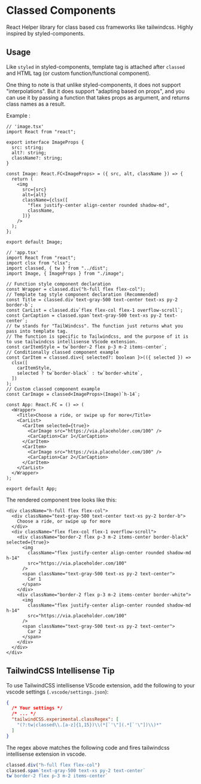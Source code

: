 # Classed Components

React Helper library for class based css frameworks like tailwindcss. Highly inspired by styled-components.

## Usage

Like `styled` in styled-components, template tag is attached after `classed` and HTML tag (or custom function/functional component).

One thing to note is that unlike styled-components, it does not support "interpolations". But it does support "adapting based on props", and you can use it by passing a function that takes props as argument, and returns class names as a result.

Example :
```tsx
// 'image.tsx'
import React from "react";

export interface ImageProps {
  src: string;
  alt?: string;
  className?: string;
}

const Image: React.FC<ImageProps> = ({ src, alt, className }) => {
  return (
    <img
      src={src}
      alt={alt}
      className={clsx([
        "flex justify-center align-center rounded shadow-md",
        className,
      ])}
    />
  );
};

export default Image;

// 'app.tsx'
import React from "react";
import clsx from "clsx";
import classed, { tw } from "../dist";
import Image, { ImageProps } from "./image";

// Function style component declaration
const Wrapper = classed.div("h-full flex flex-col");
// Template tag style component declaration (Recommended)
const Title = classed.div`text-gray-500 text-center text-xs py-2 border-b`;
const CarList = classed.div`flex flex-col flex-1 overflow-scroll`;
const CarCaption = classed.span`text-gray-500 text-xs py-2 text-center`;
// tw stands for "TailWindcss". The function just returns what you pass into template tag.
// The function is specific to Tailwindcss, and the purpose of it is to use tailwindcss intellisense VScode extension.
const carItemStyle = tw`border-2 flex p-3 m-2 items-center`;
// Conditionally classed component example
const CarItem = classed.div<{ selected?: boolean }>(({ selected }) =>
  clsx([
    carItemStyle,
    selected ? tw`border-black` : tw`border-white`,
  ])
);
// Custom classed component example
const CarImage = classed<ImageProps>(Image)`h-14`;

const App: React.FC = () => (
  <Wrapper>
    <Title>Choose a ride, or swipe up for more</Title>
    <CarList>
      <CarItem selected={true}>
        <CarImage src="https://via.placeholder.com/100" />
        <CarCaption>Car 1</CarCaption>
      </CarItem>
      <CarItem>
        <CarImage src="https://via.placeholder.com/100" />
        <CarCaption>Car 2</CarCaption>
      </CarItem>
    </CarList>
  </Wrapper>
);

export default App;
```

The rendered component tree looks like this:
```tsx
<div className="h-full flex flex-col">
  <div className="text-gray-500 text-center text-xs py-2 border-b">
    Choose a ride, or swipe up for more
  </div>
  <div className="flex flex-col flex-1 overflow-scroll">
    <div className="border-2 flex p-3 m-2 items-center border-black" selected={true}>
      <img
        className="flex justify-center align-center rounded shadow-md h-14"
        src="https://via.placeholder.com/100"
      />
      <span className="text-gray-500 text-xs py-2 text-center">
        Car 1
      </span>
    </div>
    <div className="border-2 flex p-3 m-2 items-center border-white">
      <img
        className="flex justify-center align-center rounded shadow-md h-14"
        src="https://via.placeholder.com/100"
      />
      <span className="text-gray-500 text-xs py-2 text-center">
        Car 2
      </span>
    </div>
  </div>
</div>
```

## TailwindCSS Intellisense Tip

To use TailwindCSS intellisense VScode extension, add the following to your vscode settings (`.vscode/settings.json`):

```json
{
  /* Your settings */
  /* ... */
  "tailwindCSS.experimental.classRegex": [
    "(?:tw|classed\\.[a-z]{1,15})\\(*[`'\"](.*[`'\"])\\)*"
  ]
}
```

The regex above matches the following code and fires tailwindcss intellisense extension in vscode.

```ts
classed.div("h-full flex flex-col")
classed.span`text-gray-500 text-xs py-2 text-center`
tw`border-2 flex p-3 m-2 items-center`
```

